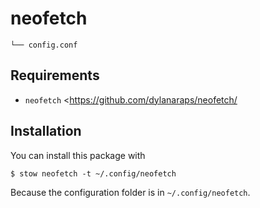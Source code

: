 # neofetch

    └── config.conf

## Requirements
- `neofetch` <<https://github.com/dylanaraps/neofetch/>

## Installation
You can install this package with

    $ stow neofetch -t ~/.config/neofetch

Because the configuration folder is in `~/.config/neofetch`.